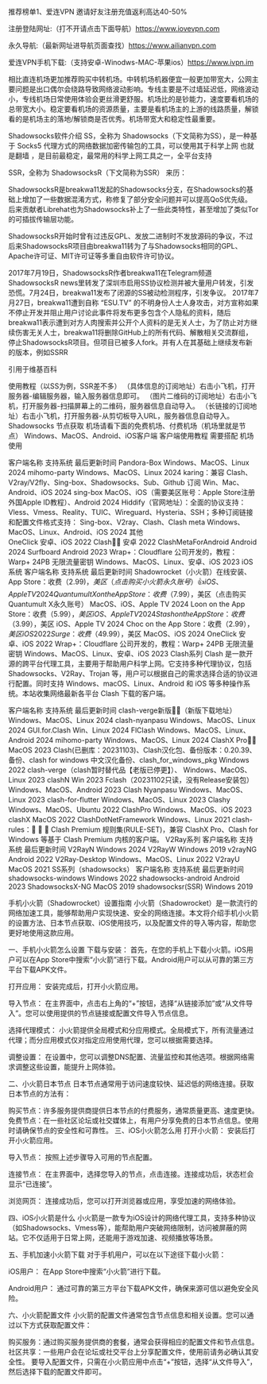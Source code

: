 推荐榜单1、爱连VPN 邀请好友注册充值返利高达40-50% 

注册登陆网址:（打不开请点击下面导航）https://www.iovevpn.com

永久导航:（最新网址进导航页面查找）https://www.ailianvpn.com

爱连VPN手机下载:（支持安卓-Winodws-MAC-苹果ios）https://www.ivpn.im

相比直连机场更加推荐购买中转机场。中转机场机器便宜一般更加带宽大，公网主要问题是出口偶尔会绕路导致网络波动影响。专线主要是不过墙延迟低，网络波动小，专线机场日常使用体验会更丝滑更舒服。机场比的是钞能力，速度要看机场的总带宽大小。稳定要看机场的资源质量，主要是看机场主的上游的线路质量，解锁看的是机场主的落地/解锁商是否优秀。机场带宽大和稳定性最重要。

Shadowsocks软件介绍
SS，全称为 Shadowsocks（下文简称为SS），是一种基于 Socks5 代理方式的网络数据加密传输包的工具，可以使用其于科学上网 也就是翻墙 ，是目前最稳定，最常用的科学上网工具之一，全平台支持

SSR，全称为 ShadowsocksR（下文简称为SSR） 来历：

ShadowsocksR是breakwa11发起的Shadowsocks分支，在Shadowsocks的基础上增加了一些数据混淆方式，称修复了部分安全问题并可以提高QoS优先级。后来贡献者Librehat也为Shadowsocks补上了一些此类特性，甚至增加了类似Tor的可插拔传输层功能。

ShadowsocksR开始时曾有过违反GPL、发放二进制时不发放源码的争议，不过后来ShadowsocksR项目由breakwa11转为了与Shadowsocks相同的GPL、Apache许可证、MIT许可证等多重自由软件许可协议。

2017年7月19日，ShadowsocksR作者breakwa11在Telegram频道ShadowsocksR news里转发了深圳市启用SS协议检测并被大量用户转发，引发恐慌。7月24日，breakwa11发布了闭源的SS被动检测程序，引发争议。 2017年7月27日，breakwa11遭到自称 “ESU.TV” 的不明身份人士人身攻击，对方宣称如果不停止开发并阻止用户讨论此事件将发布更多包含个人隐私的资料，随后breakwa11表示遭到对方人肉搜索并公开个人资料的是无关人士，为了防止对方继续伤害无关人士，breakwa11将删除GitHub上的所有代码、解散相关交流群组，停止ShadowsocksR项目。但项目已被多人fork。并有人在其基础上继续发布新的版本，例如SSRR

引用于维基百科

使用教程（以SS为例，SSR差不多）
（具体信息的订阅地址）右击小飞机，打开服务器-编辑服务器，输入服务器信息即可。
（图片二维码的订阅地址）右击小飞机，打开服务器-扫描屏幕上的二维码，服务器信息自动导入。
（长链接的订阅地址）右击小飞机，打开服务器-从剪切板导入URL，服务器信息自动导入。
Shadowsocks 节点获取
机场请看下面的免费机场、付费机场（机场里就是节点）
Windows、MacOS、Android、iOS客户端
客户端使用教程 需要搭配 机场 使用

客户端名称	支持系统	最后更新时间
Pandora-Box	Windows、MacOS、Linux	2024
mihomo-party	Windows、MacOS、Linux	2024
karing：兼容 Clash、V2ray/V2fly、Sing-box、Shadowsocks、Sub、Github 订阅	Win、Mac、Android、iOS	2024
sing-box	MacOS、iOS（需要美区账号：Apple Store注册外国Apple ID教程）、Android	2024
Hiddify（官网地址）：全面的协议支持：Vless、Vmess、Reality、TUIC、Wireguard、Hysteria、SSH；多种订阅链接和配置文件格式支持： Sing-box、V2ray、Clash、Clash meta	Windows、MacOS、Linux、Android、iOS	2024
其他	
OneClick	安卓、iOS	2022
Clash👍🏻	安卓	2022
ClashMetaForAndroid	Android	2024
Surfboard	Android	2023
Wrap+：Cloudflare 公司开发的，教程：Warp+ 24PB 无限流量密钥	Windows、MacOS、Linux、安卓、iOS	2023
iOS系统
客户端名称	支持系统	最后更新时间
Shadowrocket（小火箭）在线安装、App Store：收费（$2.99)，美区（点击购买小火箭永久账号）👍	iOS、Apple TV	2024
Quantumult X on the App Store：收费（$7.99），美区（点击购买Quantumult X永久账号）	MacOS、iOS、Apple TV	2024
Loon on the App Store：收费（$5.99），美区	iOS、Apple TV	2024
Stash on the App Store：收费（$3.99），美区	iOS、Apple TV	2024
Choc on the App Store：收费（$2.99），美区	iOS	2022
Surge：收费（$49.99），美区	MacOS、iOS	2024
OneClick	安卓、iOS	2022
Wrap+：Cloudflare 公司开发的，教程：Warp+ 24PB 无限流量密钥	Windows、MacOS、Linux、安卓、iOS	2023
Clash系列
Clash 是一款开源的跨平台代理工具，主要用于帮助用户科学上网。它支持多种代理协议，包括 Shadowsocks、V2Ray、Trojan 等，用户可以根据自己的需求选择合适的协议进行配置。同时支持 Windows、macOS、Linux、Android 和 iOS 等多种操作系统。本站收集网络最新各平台 Clash 下载的客户端。

客户端名称	支持系统	最后更新时间
clash-verge新版👍🏻（新版下载地址）	Windows、MacOS、Linux	2024
clash-nyanpasu	Windows、MacOS、Linux	2024
GUI.for.Clash	Win、Linux	2024
FlClash	Windows、MacOS、Linux、Android	2024
mihomo-party	Windows、MacOS、Linux	2024
ClashX Pro👍🏻	MacOS	2023
Clash(已删库：20231103)、Clash汉化包、备份版本：0.20.39、备份、clash for windows 中文汉化备份、clash_for_windows_pkg	Windows	2022
clash-verge（clash暂时替代品【老版已停更】）、	Windows、MacOS、Linux	2023
clashN	Win	2023
Fclash（20231102只读，没有Release安装包）	Windows、MacOS、Android	2023
Clash Nyanpasu	Windows、MacOS、Linux	2023
clash-for-flutter	Windows、MacOS、Linux	2023
Clashy	Windows、MacOS、Ubuntu	2022
ClashPro	Windows、MacOS、iOS	2023
clashX	MacOS	2022
ClashDotNetFramework	Windows、Linux	2021
clash-rules：🦄️ 🎃 👻 Clash Premium 规则集(RULE-SET)，兼容 ClashX Pro、Clash for Windows 等基于 Clash Premium 内核的客户端。
V2Ray系列
客户端名称	支持系统	最后更新时间
V2RayN	Windows	2024
V2RayW	Windows	2019
v2rayNG	Android	2022
V2Ray-Desktop	Windows、MacOS、Linux	2022
V2rayU	MacOS	2021
SS系列（shadowsocks）
客户端名称	支持系统	最后更新时间
shadowsocks-windows	Windows	2022
shadowsocks-android	Android	2023
ShadowsocksX-NG	MacOS	2019
shadowsocksr(SSR)	Windows	2019

手机小火箭（Shadowrocket）设置指南
小火箭（Shadowrocket）是一款流行的网络加速工具，能够帮助用户实现快速、安全的网络连接。本文将介绍手机小火箭的设置方法、日本节点获取、iOS使用技巧，以及配置文件的导入等内容，帮助您更好地使用这款应用。

一、手机小火箭怎么设置
下载与安装： 首先，在您的手机上下载小火箭。iOS用户可以在App Store中搜索“小火箭”进行下载。Android用户可以从可靠的第三方平台下载APK文件。

打开应用： 安装完成后，打开小火箭应用。

导入节点： 在主界面中，点击右上角的“+”按钮，选择“从链接添加”或“从文件导入”。您可以使用提供的节点链接或配置文件导入节点信息。

选择代理模式： 小火箭提供全局模式和分应用模式。全局模式下，所有流量通过代理；而分应用模式仅对指定应用使用代理，您可以根据需要选择。

调整设置： 在设置中，您可以调整DNS配置、流量监控和其他选项。根据网络需求调整这些设置，能提升上网体验。

二、小火箭日本节点
日本节点通常用于访问速度较快、延迟低的网络连接。获取日本节点的方法有：

购买节点：许多服务提供商提供日本节点的付费服务，通常质量更高、速度更快。
免费节点：在一些社区论坛或社交媒体上，有用户分享免费的日本节点信息。使用时请确保节点的安全性和可靠性。
三、iOS小火箭怎么用
打开小火箭： 安装后打开小火箭应用。

导入节点： 按照上述步骤导入可用的节点配置。

连接节点： 在主界面中，选择您导入的节点，点击连接。连接成功后，状态栏会显示“已连接”。

浏览网页： 连接成功后，您可以打开浏览器或应用，享受加速的网络体验。

四、iOS小火箭是什么
小火箭是一款专为iOS设计的网络代理工具，支持多种协议（如Shadowsocks、Vmess等），能帮助用户突破网络限制，访问被屏蔽的网站。它不仅适用于日常上网，还能用于游戏加速、视频播放等场景。

五、手机加速小火箭下载
对于手机用户，可以在以下途径下载小火箭：

iOS用户： 在App Store中搜索“小火箭”进行下载。

Android用户： 通过可靠的第三方平台下载APK文件，确保来源可信以避免安全风险。

六、小火箭配置文件
小火箭的配置文件通常包含节点信息和相关设置。您可以通过以下方式获取配置文件：

购买服务：通过购买服务提供商的套餐，通常会获得相应的配置文件和节点信息。
社区共享：一些用户会在论坛或社交平台上分享配置文件，使用前请务必确认其安全性。
要导入配置文件，只需在小火箭应用中点击“+”按钮，选择“从文件导入”，然后选择下载的配置文件即可。

